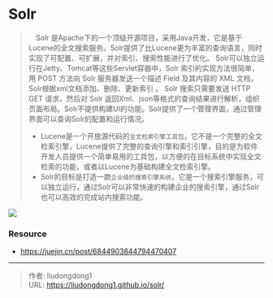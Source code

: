 # Solr


>  Solr 是Apache下的一个顶级开源项目，采用Java开发，它是基于Lucene的全文搜索服务。Solr提供了比Lucene更为丰富的查询语言，同时实现了可配置、可扩展，并对索引、搜索性能进行了优化。 Solr可以独立运行在Jetty、Tomcat等这些Servlet容器中，Solr 索引的实现方法很简单，用 POST 方法向 Solr 服务器发送一个描述 Field 及其内容的 XML 文档，Solr根据xml文档添加、删除、更新索引 。 Solr 搜索只需要发送 HTTP GET 请求，然后对 Solr 返回Xml、json等格式的查询结果进行解析，组织页面布局。Solr不提供构建UI的功能。Solr提供了一个管理界面，通过管理界面可以查询Solr的配置和运行情况。
>
> - Lucene是一个开放源代码的`全文检索引擎工具包`，它不是一个完整的全文检索引擎，Lucene提供了完整的查询引擎和索引引擎，目的是为软件开发人员提供一个简单易用的工具包，以方便的在目标系统中实现全文检索的功能，或者以Lucene为基础构建全文检索引擎。
> - Solr的目标是打造一款`企业级的搜索引擎系统`，它是一个搜索引擎服务，可以独立运行，通过Solr可以非常快速的构建企业的搜索引擎，通过Solr也可以高效的完成站内搜索功能。

![](https://gitee.com/github-25970295/blogimgv2022/raw/master/image-20211204222537150.png)

### Resource

- https://juejin.cn/post/6844903644794470407

---

> 作者: liudongdong1  
> URL: https://liudongdong1.github.io/solr/  


